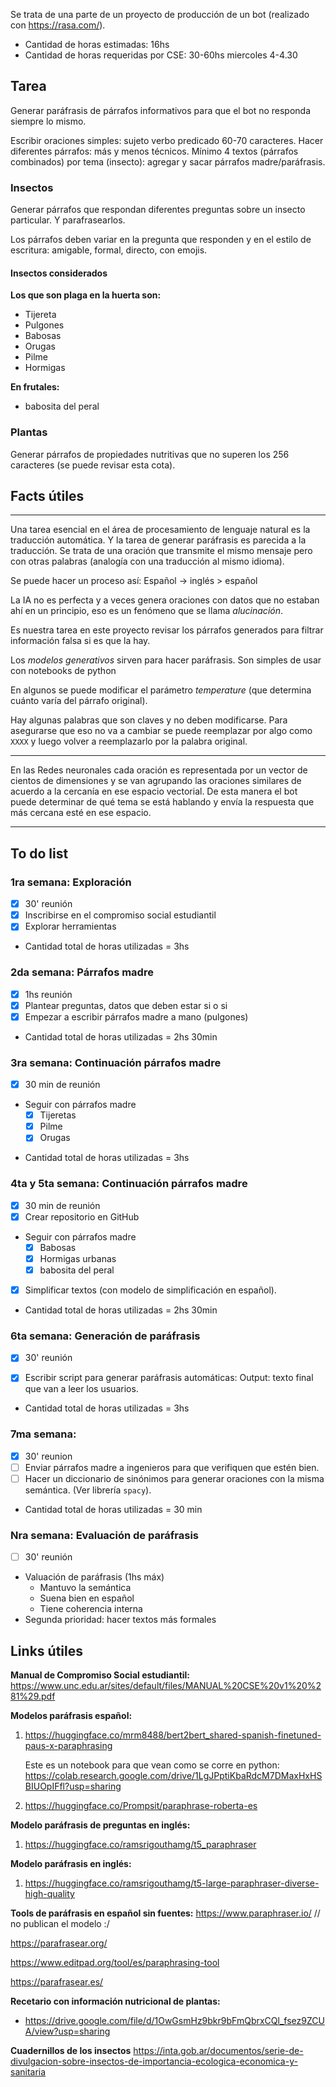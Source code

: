 Se trata de una parte de un proyecto de producción de un bot (realizado con https://rasa.com/).

* Cantidad de horas estimadas: 16hs
* Cantidad de horas requeridas por CSE: 30-60hs
miercoles 4-4.30

## Tarea
Generar paráfrasis de párrafos informativos para que el bot no responda siempre lo mismo.

Escribir oraciones simples: sujeto verbo predicado 60-70 caracteres.
Hacer diferentes párrafos: más y menos técnicos.
Mínimo 4 textos (párrafos combinados) por tema (insecto): agregar y sacar párrafos madre/paráfrasis.

### Insectos
Generar párrafos que respondan diferentes preguntas sobre un insecto particular. Y parafrasearlos.

Los párrafos deben variar en la pregunta que responden y en el estilo de escritura: amigable, formal, directo, con emojis.

#### Insectos considerados
**Los que son plaga en la huerta son:**
* Tijereta
* Pulgones 
* Babosas
* Orugas
* Pilme
* Hormigas

**En frutales:**
* babosita del peral

### Plantas
Generar párrafos de propiedades nutritivas que no superen los 256 caracteres (se puede revisar esta cota).


## Facts útiles
***
Una tarea esencial en el área de procesamiento de lenguaje natural es la traducción automática. Y la tarea de generar paráfrasis es parecida a la traducción.
Se trata de una oración que transmite el mismo mensaje pero con otras palabras (analogía con una traducción al mismo idioma).

Se puede hacer un proceso así:
Español -> inglés > español

La IA no es perfecta y a veces genera oraciones con datos que no estaban ahí en un principio, eso es un fenómeno que se llama *alucinación*.

Es nuestra tarea en este proyecto revisar los párrafos generados para filtrar información falsa si es que la hay.


Los *modelos generativos* sirven para hacer paráfrasis. Son simples de usar con notebooks de python

En algunos se puede modificar el parámetro *temperature* (que determina cuánto varía del párrafo original).

Hay algunas palabras que son claves y no deben modificarse. Para asegurarse que eso no va a cambiar se puede reemplazar por algo como `XXXX` y luego volver a reemplazarlo por la palabra original.

***
En las Redes neuronales cada oración es representada por un vector de cientos de dimensiones y se van agrupando las oraciones similares de acuerdo a la cercanía en ese espacio vectorial. De esta manera el bot puede determinar de qué tema se está hablando y envía la respuesta que más cercana esté en ese espacio.
***

## To do list
<!--Las horas se cuentan desde el comienzo de una weekly hasta la siguiente-->
### 1ra semana: Exploración
+ [x] 30' reunión
+ [x] Inscribirse en el compromiso social estudiantil
+ [x] Explorar herramientas
+ Cantidad total de horas utilizadas = 3hs

### 2da semana: Párrafos madre
+ [x] 1hs reunión
+ [x] Plantear preguntas, datos que deben estar si o si
+ [x] Empezar a escribir párrafos madre a mano (pulgones)
+ Cantidad total de horas utilizadas = 2hs 30min

### 3ra semana: Continuación párrafos madre
- [x] 30 min de reunión
- Seguir con párrafos madre 
	- [x] Tijeretas
	- [x] Pilme
	+ [x] Orugas
+ Cantidad total de horas utilizadas = 3hs

### 4ta y 5ta semana: Continuación párrafos madre
- [x] 30 min de reunión
- [x] Crear repositorio en GitHub
- Seguir con párrafos madre 
	+ [x] Babosas
	+ [x] Hormigas urbanas
	+ [x] babosita del peral
+ [x] Simplificar textos (con modelo de simplificación en español).
+ Cantidad total de horas utilizadas = 2hs 30min


### 6ta semana: Generación de paráfrasis
+ [x] 30' reunión
- [x] Escribir script para generar paráfrasis automáticas: Output: texto final que van a leer los usuarios.

+ Cantidad total de horas utilizadas = 3hs

### 7ma semana:
- [x] 30' reunion
- [ ] Enviar párrafos madre a ingenieros para que verifiquen que estén bien.
- [ ] Hacer un diccionario de sinónimos para generar oraciones con la misma semántica. (Ver librería `spacy`).
- Cantidad total de horas utilizadas = 30 min

### Nra semana: Evaluación de paráfrasis
+ [ ] 30' reunión
+ Valuación de paráfrasis (1hs máx)
	+ Mantuvo la semántica
	+ Suena bien en español
	+ Tiene coherencia interna
+ Segunda prioridad: hacer textos más formales

## Links útiles

**Manual de Compromiso Social estudiantil:**
https://www.unc.edu.ar/sites/default/files/MANUAL%20CSE%20v1%20%281%29.pdf

**Modelos paráfrasis español:**

1. https://huggingface.co/mrm8488/bert2bert_shared-spanish-finetuned-paus-x-paraphrasing

    Este es un notebook para que vean como se corre en python:
    https://colab.research.google.com/drive/1LgJPptiKbaRdcM7DMaxHxHSBIUOpIFfl?usp=sharing

2. https://huggingface.co/Prompsit/paraphrase-roberta-es

**Modelo paráfrasis de preguntas en inglés:**
1. https://huggingface.co/ramsrigouthamg/t5_paraphraser

**Modelo paráfrasis en inglés:**
1. https://huggingface.co/ramsrigouthamg/t5-large-paraphraser-diverse-high-quality

**Tools de paráfrasis en español sin fuentes:**
https://www.paraphraser.io/ // no publican el modelo :/

https://parafrasear.org/

https://www.editpad.org/tool/es/paraphrasing-tool

https://parafrasear.es/


**Recetario con información nutricional de plantas:**
* https://drive.google.com/file/d/1OwGsmHz9bkr9bFmQbrxCQl_fsez9ZCUA/view?usp=sharing

**Cuadernillos de los insectos**
https://inta.gob.ar/documentos/serie-de-divulgacion-sobre-insectos-de-importancia-ecologica-economica-y-sanitaria



